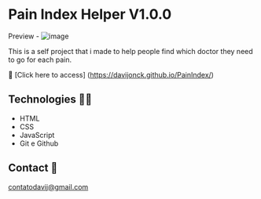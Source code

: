 # Pain Index Helper V1.0.0

Preview - 
![image](https://user-images.githubusercontent.com/17154364/191333029-eff43e39-2ff2-41ed-abc6-a9cc1183aa5a.png)


This is a self project that i made to help people find which doctor they need to go for each pain.


🧷 [Click here to access] (https://davijonck.github.io/PainIndex/)

## Technologies 🧑‍💻 

- HTML
- CSS 
- JavaScript
- Git e Github

## Contact 🤚 

contatodavij@gmail.com
